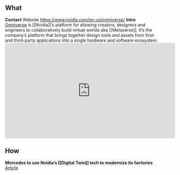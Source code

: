 ## What
**Contact**
	Website https://www.nvidia.com/en-us/omniverse/
**Intro**
	[Omniverse](https://www.nvidia.com/en-us/omniverse/) is [[Nvidia]]’s platform for allowing creators, designers and engineers to collaboratively build virtual worlds aka [[Metaverse]]. It’s the company’s platform that brings together design tools and assets from first- and third-party applications into a single hardware and software ecosystem.
	<iframe width="560" height="315" src="https://www.youtube.com/embed/xWJtFXYlAPc" title="YouTube video player" frameborder="0" allow="accelerometer; autoplay; clipboard-write; encrypted-media; gyroscope; picture-in-picture; web-share" allowfullscreen></iframe>


## How
**Mercedes to use Nvidia’s [[Digital Twin]] tech to modernize its factories**
	[Article](https://techcrunch.com/2023/01/03/mercedes-to-use-nvidias-digital-twin-tech-to-modernize-its-factories/)
	
